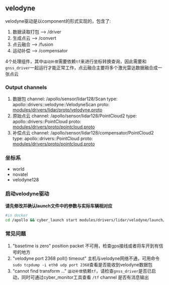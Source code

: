 ## velodyne
velodyne驱动是以component的形式实现的，包含了:

1. 数据读取打包 --> /driver
2. 生成点云 --> /convert
3. 点云融合 --> /fusion
4. 运动补偿 --> /compensator

4个处理组件，其中`运动补偿`需要依赖`tf`来进行坐标转换查询，因此需要和`gnss_driver`一起运行才能正常工作，点云融合主要将多个激光雷达数据融合成一张点云

### Output channels

1. 数据包
  channel: /apollo/sensor/lidar128/Scan
  type: apollo::drivers::velodyne::VelodyneScan
  proto: [modules/drivers/lidar/proto/velodyne.proto](../proto/velodyne.proto)
2. 原始点云
  channel: /apollo/sensor/lidar128/PointCloud2
  type: apollo::drivers::PointCloud
  proto: [modules/drivers/proto/pointcloud.proto](../../../common_msgs/sensor_msgs/pointcloud.proto)
3. 补偿点云
  channel: /apollo/sensor/lidar128/compensator/PointCloud2
  type: apollo::drivers::PointCloud
  proto: [modules/drivers/proto/pointcloud.proto](../../../common_msgs/sensor_msgs/pointcloud.proto)

### 坐标系
* world
* novatel
* velodyne128

### 启动velodyne驱动
**请先修改并确认launch文件中的参数与实际车辆相对应**
```bash
#in docker
cd /apollo && cyber_launch start modules/drivers/lidar/velodyne/launch/velodyne.launch
```

### 常见问题
1. "basetime is zero"
  position packet 不可用，检查gps接线或者将车开到有信号的地方
2. "velodyne port 2368 poll() timeout"
  主机与velodyne网络不通，可用命令`sudo tcpdump -i eth0 udp port 2368`查看是否能收到velodyne数据包
3. "cannot find transform ..."
  `运动补偿`依赖`tf`，请检查`gnss_driver`是否已启动，同时可通过cyber_monitor工具查看 `/tf` channel 是否有消息输出
